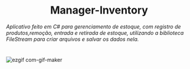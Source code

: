 <div align="center"><h1>Manager-Inventory</h1></div>

_<p>Aplicativo feito em C# para gerenciamento  de estoque, com registro de produtos,remoção, entrada e retirada de estoque, utilizando a biblioteca FileStream para criar arquivos e salvar os dados nela. </p>_
#

![ezgif com-gif-maker](https://user-images.githubusercontent.com/84998225/171790148-e70eaf31-8206-447d-8c13-e4357796ea56.gif)
